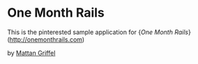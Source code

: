 # One Month Rails

This is the pinterested sample application for {*One Month Rails*}(http://onemonthrails.com)

by [Mattan Griffel](http://mattangriffel.com)